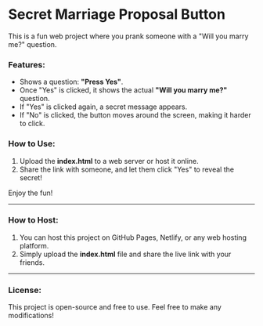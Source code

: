 # Secret Marriage Proposal Button

This is a fun web project where you prank someone with a "Will you marry me?" question. 

### Features:
- Shows a question: **"Press Yes"**.
- Once "Yes" is clicked, it shows the actual **"Will you marry me?"** question.
- If "Yes" is clicked again, a secret message appears.
- If "No" is clicked, the button moves around the screen, making it harder to click.

### How to Use:
1. Upload the **index.html** to a web server or host it online.
2. Share the link with someone, and let them click "Yes" to reveal the secret!

Enjoy the fun!

---

### How to Host:
1. You can host this project on GitHub Pages, Netlify, or any web hosting platform.
2. Simply upload the **index.html** file and share the live link with your friends.

---

### License:
This project is open-source and free to use. Feel free to make any modifications!
